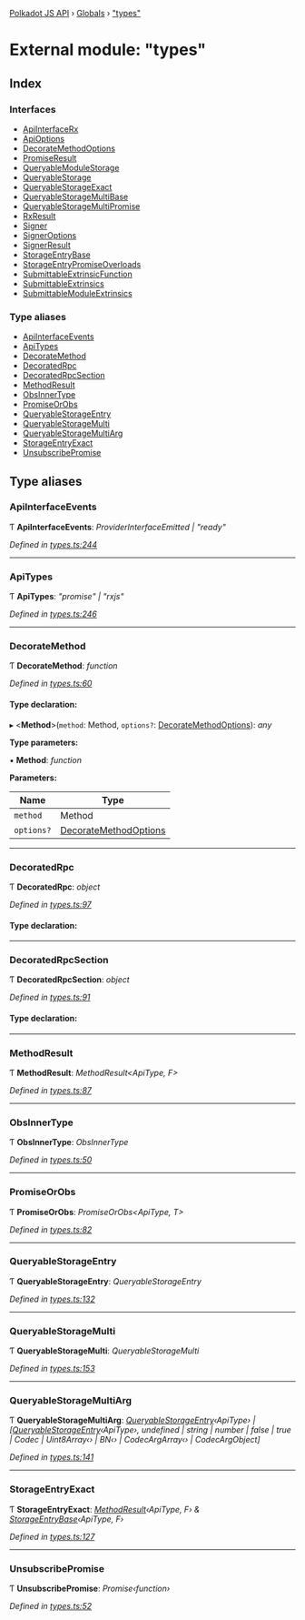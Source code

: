 [Polkadot JS API](../README.md) › [Globals](../globals.md) › ["types"](_types_.md)

# External module: "types"

## Index

### Interfaces

* [ApiInterfaceRx](../interfaces/_types_.apiinterfacerx.md)
* [ApiOptions](../interfaces/_types_.apioptions.md)
* [DecorateMethodOptions](../interfaces/_types_.decoratemethodoptions.md)
* [PromiseResult](../interfaces/_types_.promiseresult.md)
* [QueryableModuleStorage](../interfaces/_types_.queryablemodulestorage.md)
* [QueryableStorage](../interfaces/_types_.queryablestorage.md)
* [QueryableStorageExact](../interfaces/_types_.queryablestorageexact.md)
* [QueryableStorageMultiBase](../interfaces/_types_.queryablestoragemultibase.md)
* [QueryableStorageMultiPromise](../interfaces/_types_.queryablestoragemultipromise.md)
* [RxResult](../interfaces/_types_.rxresult.md)
* [Signer](../interfaces/_types_.signer.md)
* [SignerOptions](../interfaces/_types_.signeroptions.md)
* [SignerResult](../interfaces/_types_.signerresult.md)
* [StorageEntryBase](../interfaces/_types_.storageentrybase.md)
* [StorageEntryPromiseOverloads](../interfaces/_types_.storageentrypromiseoverloads.md)
* [SubmittableExtrinsicFunction](../interfaces/_types_.submittableextrinsicfunction.md)
* [SubmittableExtrinsics](../interfaces/_types_.submittableextrinsics.md)
* [SubmittableModuleExtrinsics](../interfaces/_types_.submittablemoduleextrinsics.md)

### Type aliases

* [ApiInterfaceEvents](_types_.md#apiinterfaceevents)
* [ApiTypes](_types_.md#apitypes)
* [DecorateMethod](_types_.md#decoratemethod)
* [DecoratedRpc](_types_.md#decoratedrpc)
* [DecoratedRpcSection](_types_.md#decoratedrpcsection)
* [MethodResult](_types_.md#methodresult)
* [ObsInnerType](_types_.md#obsinnertype)
* [PromiseOrObs](_types_.md#promiseorobs)
* [QueryableStorageEntry](_types_.md#queryablestorageentry)
* [QueryableStorageMulti](_types_.md#queryablestoragemulti)
* [QueryableStorageMultiArg](_types_.md#queryablestoragemultiarg)
* [StorageEntryExact](_types_.md#storageentryexact)
* [UnsubscribePromise](_types_.md#unsubscribepromise)

## Type aliases

###  ApiInterfaceEvents

Ƭ **ApiInterfaceEvents**: *ProviderInterfaceEmitted | "ready"*

*Defined in [types.ts:244](https://github.com/polkadot-js/api/blob/e12f2f67c6/packages/api/src/types.ts#L244)*

___

###  ApiTypes

Ƭ **ApiTypes**: *"promise" | "rxjs"*

*Defined in [types.ts:246](https://github.com/polkadot-js/api/blob/e12f2f67c6/packages/api/src/types.ts#L246)*

___

###  DecorateMethod

Ƭ **DecorateMethod**: *function*

*Defined in [types.ts:60](https://github.com/polkadot-js/api/blob/e12f2f67c6/packages/api/src/types.ts#L60)*

#### Type declaration:

▸ <**Method**>(`method`: Method, `options?`: [DecorateMethodOptions](../interfaces/_types_.decoratemethodoptions.md)): *any*

**Type parameters:**

▪ **Method**: *function*

**Parameters:**

Name | Type |
------ | ------ |
`method` | Method |
`options?` | [DecorateMethodOptions](../interfaces/_types_.decoratemethodoptions.md) |

___

###  DecoratedRpc

Ƭ **DecoratedRpc**: *object*

*Defined in [types.ts:97](https://github.com/polkadot-js/api/blob/e12f2f67c6/packages/api/src/types.ts#L97)*

#### Type declaration:

___

###  DecoratedRpcSection

Ƭ **DecoratedRpcSection**: *object*

*Defined in [types.ts:91](https://github.com/polkadot-js/api/blob/e12f2f67c6/packages/api/src/types.ts#L91)*

#### Type declaration:

___

###  MethodResult

Ƭ **MethodResult**: *MethodResult<ApiType, F>*

*Defined in [types.ts:87](https://github.com/polkadot-js/api/blob/e12f2f67c6/packages/api/src/types.ts#L87)*

___

###  ObsInnerType

Ƭ **ObsInnerType**: *ObsInnerType<O>*

*Defined in [types.ts:50](https://github.com/polkadot-js/api/blob/e12f2f67c6/packages/api/src/types.ts#L50)*

___

###  PromiseOrObs

Ƭ **PromiseOrObs**: *PromiseOrObs<ApiType, T>*

*Defined in [types.ts:82](https://github.com/polkadot-js/api/blob/e12f2f67c6/packages/api/src/types.ts#L82)*

___

###  QueryableStorageEntry

Ƭ **QueryableStorageEntry**: *QueryableStorageEntry<ApiType>*

*Defined in [types.ts:132](https://github.com/polkadot-js/api/blob/e12f2f67c6/packages/api/src/types.ts#L132)*

___

###  QueryableStorageMulti

Ƭ **QueryableStorageMulti**: *QueryableStorageMulti<ApiType>*

*Defined in [types.ts:153](https://github.com/polkadot-js/api/blob/e12f2f67c6/packages/api/src/types.ts#L153)*

___

###  QueryableStorageMultiArg

Ƭ **QueryableStorageMultiArg**: *[QueryableStorageEntry](_types_.md#queryablestorageentry)‹ApiType› | [[QueryableStorageEntry](_types_.md#queryablestorageentry)‹ApiType›, undefined | string | number | false | true | Codec | Uint8Array‹› | BN‹› | CodecArgArray‹› | CodecArgObject]*

*Defined in [types.ts:141](https://github.com/polkadot-js/api/blob/e12f2f67c6/packages/api/src/types.ts#L141)*

___

###  StorageEntryExact

Ƭ **StorageEntryExact**: *[MethodResult](_types_.md#methodresult)‹ApiType, F› & [StorageEntryBase](../interfaces/_types_.storageentrybase.md)‹ApiType, F›*

*Defined in [types.ts:127](https://github.com/polkadot-js/api/blob/e12f2f67c6/packages/api/src/types.ts#L127)*

___

###  UnsubscribePromise

Ƭ **UnsubscribePromise**: *Promise‹function›*

*Defined in [types.ts:52](https://github.com/polkadot-js/api/blob/e12f2f67c6/packages/api/src/types.ts#L52)*
